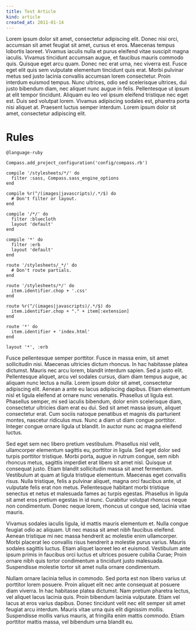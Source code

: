 ```yaml
---
title: Test Article
kind: article
created_at: 2011-01-14
---
```


Lorem ipsum dolor sit amet, consectetur adipiscing elit. Donec nisi orci, accumsan sit amet feugiat sit amet, cursus et eros. Maecenas tempus lobortis laoreet. Vivamus iaculis nulla et purus eleifend vitae suscipit magna iaculis. Vivamus tincidunt accumsan augue, et faucibus mauris commodo quis. Quisque eget arcu quam. Donec nec erat urna, nec viverra est. Fusce eget elit quis sem vulputate elementum tincidunt quis erat. Morbi pulvinar metus sed justo lacinia convallis accumsan lorem consectetur. Proin interdum euismod tempus. Nunc ultrices, odio sed scelerisque ultrices, dui justo bibendum diam, nec aliquet nunc augue in felis. Pellentesque ut ipsum at elit tempor tincidunt. Aliquam eu leo vel ipsum eleifend tristique nec eget est. Duis sed volutpat lorem. Vivamus adipiscing sodales est, pharetra porta nisi aliquet at. Praesent luctus semper interdum. Lorem ipsum dolor sit amet, consectetur adipiscing elit.

# Rules

    @language-ruby

    Compass.add_project_configuration('config/compass.rb')

    compile '/stylesheets/*/' do
      filter :sass, Compass.sass_engine_options
    end

    compile %r(^/(images|javascripts)/.*/$) do
      # Don't filter or layout.
    end

    compile '/*/' do
      filter :bluecloth
      layout 'default'
    end

    compile '*' do
      filter :erb
      layout 'default'
    end

    route '/stylesheets/_*/' do
      # Don't route partials.
    end

    route '/stylesheets/*/' do
      item.identifier.chop + '.css'
    end

    route %r(^/(images|javascripts)/.*/$) do
      item.identifier.chop + "." + item[:extension]
    end

    route '*' do
      item.identifier + 'index.html'
    end

    layout '*', :erb

Fusce pellentesque semper porttitor. Fusce in massa enim, sit amet sollicitudin nisi. Maecenas ultricies dictum rhoncus. In hac habitasse platea dictumst. Mauris nec arcu lorem, blandit interdum sapien. Sed a justo elit. Pellentesque aliquet, arcu vel sodales cursus, diam diam tempus augue, ac aliquam nunc lectus a nulla. Lorem ipsum dolor sit amet, consectetur adipiscing elit. Aenean a ante eu lacus adipiscing dapibus. Etiam elementum nisl et ligula eleifend at ornare nunc venenatis. Phasellus ut ligula est. Phasellus semper, mi sed iaculis bibendum, dolor enim scelerisque diam, consectetur ultricies diam erat eu dui. Sed sit amet massa ipsum, aliquet consectetur erat. Cum sociis natoque penatibus et magnis dis parturient montes, nascetur ridiculus mus. Nunc a diam ut diam congue porttitor. Integer congue ornare ligula ut blandit. In auctor nunc ac magna eleifend luctus.

Sed eget sem nec libero pretium vestibulum. Phasellus nisl velit, ullamcorper elementum sagittis eu, porttitor in ligula. Sed eget dolor sed turpis porttitor tristique. Morbi porta, augue in rutrum congue, sem nibh rhoncus metus, sagittis imperdiet erat libero sit amet nisl. Quisque ut consequat justo. Etiam blandit sollicitudin massa sit amet fermentum. Vestibulum at quam at ligula tristique elementum. Maecenas eget convallis risus. Nulla tristique, felis a pulvinar aliquet, magna orci faucibus ante, ut vulputate felis erat non metus. Pellentesque habitant morbi tristique senectus et netus et malesuada fames ac turpis egestas. Phasellus in ligula sit amet eros pretium egestas in id nunc. Curabitur volutpat rhoncus neque non condimentum. Donec neque lorem, rhoncus ut congue sed, lacinia vitae mauris.

Vivamus sodales iaculis ligula, id mattis mauris elementum et. Nulla congue feugiat odio ac aliquam. Ut nec massa sit amet nibh faucibus eleifend. Aenean tristique mi nec massa hendrerit ac molestie enim ullamcorper. Morbi placerat leo convallis risus hendrerit a molestie purus varius. Mauris sodales sagittis luctus. Etiam aliquet laoreet leo et euismod. Vestibulum ante ipsum primis in faucibus orci luctus et ultrices posuere cubilia Curae; Proin ornare nibh quis tortor condimentum a tincidunt justo malesuada. Suspendisse molestie tortor sit amet nulla ornare condimentum.

Nullam ornare lacinia tellus in commodo. Sed porta est non libero varius ut porttitor lorem posuere. Proin aliquet elit nec ante consequat at posuere diam viverra. In hac habitasse platea dictumst. Nam pretium pharetra lectus, vel aliquet lacus lacinia quis. Proin bibendum lacinia vulputate. Etiam vel lacus at eros varius dapibus. Donec tincidunt velit nec elit semper sit amet feugiat arcu interdum. Mauris vitae urna quis elit dignissim mollis. Suspendisse mollis varius mauris, at fringilla enim mattis commodo. Etiam porttitor mattis massa, vel bibendum urna blandit eu.
